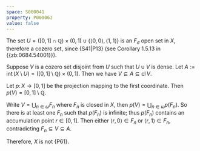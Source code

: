 ```yaml
---
space: S000041
property: P000061
value: false
---
```


The set $U = \bigl( \left[ 0, 1 \right] \cap \mathbb Q \bigr) \times (0, 1) \cup \bigl\{ \left< 0, 0 \right>, \left< 1, 1 \right> \bigr\}$ is an $F_\sigma$ open set in $X$, therefore a cozero set, since {S41|P13} (see Corollary 1.5.13 in {{zb:0684.54001}}).

Suppose $V$ is a cozero set disjoint from $U$ such that $U \cup V$ is dense.
Let $A := \operatorname{int}(X \setminus U) = \bigl( \left[ 0, 1 \right] \setminus \mathbb Q \bigr) \times (0, 1)$.
Then we have $V \subseteq A \subseteq \operatorname{cl} V$.

Let $p \colon X \to [0, 1]$ be the projection mapping to the first coordinate. Then $p(V) = \left[ 0, 1 \right] \setminus \mathbb Q$.

Write $V = \bigcup_{n \in \omega} F_n$ where $F_n$ is closed in $X$, then $p(V) = \bigcup_{n \in \omega} p(F_n)$. So there is at least one $F_n$ such that $p(F_n)$ is infinite; thus $p(F_n)$ contains an accumulation point $r \in [0, 1]$.
Then either $\left< r, 0 \right> \in F_n$ or $\left< r, 1 \right> \in F_n$, contradicting $F_n \subseteq V \subseteq A$.

Therefore, $X$ is not {P61}.
